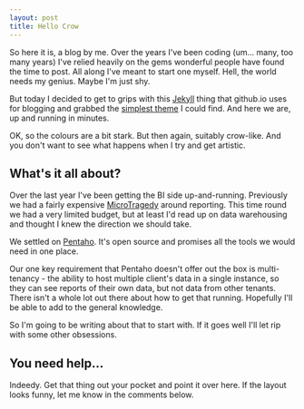 ```yaml
---
layout: post
title: Hello Crow
---
```


So here it is, a blog by me. Over the years I've been coding (um... many, too many years) I've relied heavily on the gems wonderful people have found the time to post. All along I've meant to start one myself. Hell, the world needs my genius. Maybe I'm just shy.

<!--more-->

But today I decided to get to grips with this [Jekyll](http://jekyllrb.com/) thing that github.io uses for blogging and grabbed the [simplest theme](https://github.com/poole/lanyon) I could find. And here we are, up and running in minutes.

OK, so the colours are a bit stark. But then again, suitably crow-like. And you don't want to see what happens when I try and get artistic.

## What's it all about?

Over the last year I've been getting the BI side up-and-running. Previously we had a fairly expensive [MicroTragedy](http://www.microstrategy.com/) around reporting. This time round we had a very limited budget, but at least I'd read up on data warehousing and thought I knew the direction we should take.

We settled on [Pentaho](http://www.pentaho.com/). It's open source and promises all the tools we would need in one place. 

Our one key requirement that Pentaho doesn't offer out the box is multi-tenancy - the ability to host multiple client's data in a single instance, so they can see reports of their own data, but not data from other tenants. There isn't a whole lot out there about how to get that running. Hopefully I'll be able to add to the general knowledge.

So I'm going to be writing about that to start with. If it goes well I'll let rip with some other obsessions.

## You need help...

Indeedy. Get that thing out your pocket and point it over here. If the layout looks funny, let me know in the comments below.
